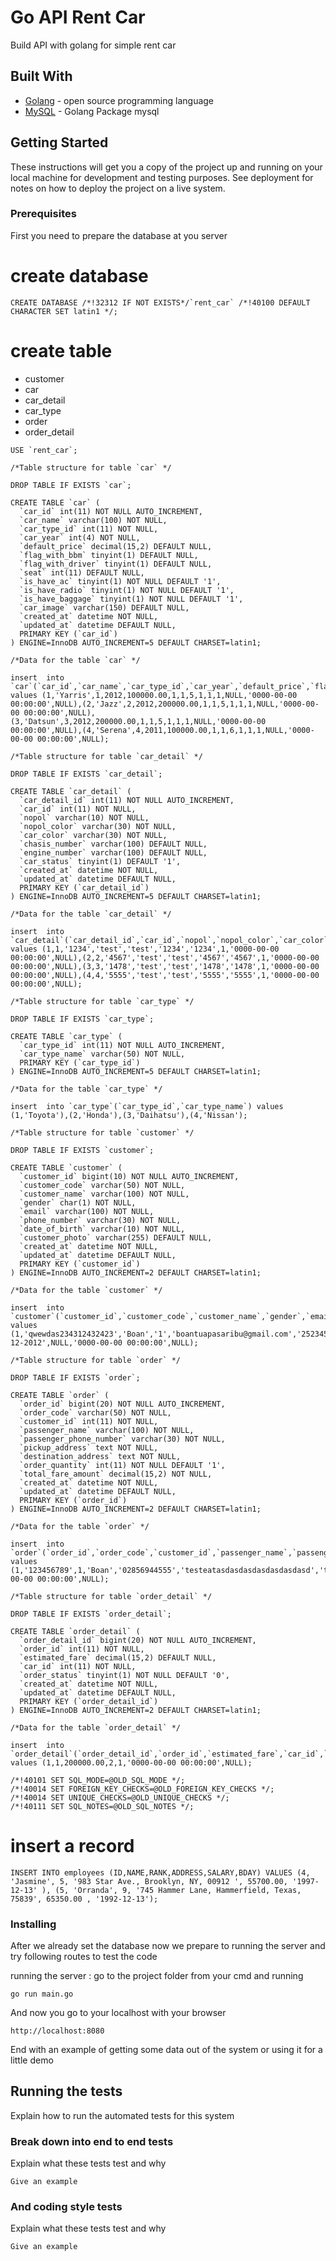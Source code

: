 # Go API Rent Car

Build API with golang for simple rent car

## Built With

* [Golang](https://godoc.org/) - open source programming language 
* [MySQL](https://godoc.org/github.com/go-sql-driver/mysql) - Golang Package mysql

## Getting Started

These instructions will get you a copy of the project up and running on your local machine for development and testing purposes. See deployment for notes on how to deploy the project on a live system.

### Prerequisites

First you need to prepare the database at you server

#  create database
```
CREATE DATABASE /*!32312 IF NOT EXISTS*/`rent_car` /*!40100 DEFAULT CHARACTER SET latin1 */;
```

# create table

* customer
* car
* car_detail
* car_type
* order
* order_detail

```
USE `rent_car`;

/*Table structure for table `car` */

DROP TABLE IF EXISTS `car`;

CREATE TABLE `car` (
  `car_id` int(11) NOT NULL AUTO_INCREMENT,
  `car_name` varchar(100) NOT NULL,
  `car_type_id` int(11) NOT NULL,
  `car_year` int(4) NOT NULL,
  `default_price` decimal(15,2) DEFAULT NULL,
  `flag_with_bbm` tinyint(1) DEFAULT NULL,
  `flag_with_driver` tinyint(1) DEFAULT NULL,
  `seat` int(11) DEFAULT NULL,
  `is_have_ac` tinyint(1) NOT NULL DEFAULT '1',
  `is_have_radio` tinyint(1) NOT NULL DEFAULT '1',
  `is_have_baggage` tinyint(1) NOT NULL DEFAULT '1',
  `car_image` varchar(150) DEFAULT NULL,
  `created_at` datetime NOT NULL,
  `updated_at` datetime DEFAULT NULL,
  PRIMARY KEY (`car_id`)
) ENGINE=InnoDB AUTO_INCREMENT=5 DEFAULT CHARSET=latin1;

/*Data for the table `car` */

insert  into `car`(`car_id`,`car_name`,`car_type_id`,`car_year`,`default_price`,`flag_with_bbm`,`flag_with_driver`,`seat`,`is_have_ac`,`is_have_radio`,`is_have_baggage`,`car_image`,`created_at`,`updated_at`) values (1,'Yarris',1,2012,100000.00,1,1,5,1,1,1,NULL,'0000-00-00 00:00:00',NULL),(2,'Jazz',2,2012,200000.00,1,1,5,1,1,1,NULL,'0000-00-00 00:00:00',NULL),(3,'Datsun',3,2012,200000.00,1,1,5,1,1,1,NULL,'0000-00-00 00:00:00',NULL),(4,'Serena',4,2011,100000.00,1,1,6,1,1,1,NULL,'0000-00-00 00:00:00',NULL);

/*Table structure for table `car_detail` */

DROP TABLE IF EXISTS `car_detail`;

CREATE TABLE `car_detail` (
  `car_detail_id` int(11) NOT NULL AUTO_INCREMENT,
  `car_id` int(11) NOT NULL,
  `nopol` varchar(10) NOT NULL,
  `nopol_color` varchar(30) NOT NULL,
  `car_color` varchar(30) NOT NULL,
  `chasis_number` varchar(100) DEFAULT NULL,
  `engine_number` varchar(100) DEFAULT NULL,
  `car_status` tinyint(1) DEFAULT '1',
  `created_at` datetime NOT NULL,
  `updated_at` datetime DEFAULT NULL,
  PRIMARY KEY (`car_detail_id`)
) ENGINE=InnoDB AUTO_INCREMENT=5 DEFAULT CHARSET=latin1;

/*Data for the table `car_detail` */

insert  into `car_detail`(`car_detail_id`,`car_id`,`nopol`,`nopol_color`,`car_color`,`chasis_number`,`engine_number`,`car_status`,`created_at`,`updated_at`) values (1,1,'1234','test','test','1234','1234',1,'0000-00-00 00:00:00',NULL),(2,2,'4567','test','test','4567','4567',1,'0000-00-00 00:00:00',NULL),(3,3,'1478','test','test','1478','1478',1,'0000-00-00 00:00:00',NULL),(4,4,'5555','test','test','5555','5555',1,'0000-00-00 00:00:00',NULL);

/*Table structure for table `car_type` */

DROP TABLE IF EXISTS `car_type`;

CREATE TABLE `car_type` (
  `car_type_id` int(11) NOT NULL AUTO_INCREMENT,
  `car_type_name` varchar(50) NOT NULL,
  PRIMARY KEY (`car_type_id`)
) ENGINE=InnoDB AUTO_INCREMENT=5 DEFAULT CHARSET=latin1;

/*Data for the table `car_type` */

insert  into `car_type`(`car_type_id`,`car_type_name`) values (1,'Toyota'),(2,'Honda'),(3,'Daihatsu'),(4,'Nissan');

/*Table structure for table `customer` */

DROP TABLE IF EXISTS `customer`;

CREATE TABLE `customer` (
  `customer_id` bigint(10) NOT NULL AUTO_INCREMENT,
  `customer_code` varchar(50) NOT NULL,
  `customer_name` varchar(100) NOT NULL,
  `gender` char(1) NOT NULL,
  `email` varchar(100) NOT NULL,
  `phone_number` varchar(30) NOT NULL,
  `date_of_birth` varchar(10) NOT NULL,
  `customer_photo` varchar(255) DEFAULT NULL,
  `created_at` datetime NOT NULL,
  `updated_at` datetime DEFAULT NULL,
  PRIMARY KEY (`customer_id`)
) ENGINE=InnoDB AUTO_INCREMENT=2 DEFAULT CHARSET=latin1;

/*Data for the table `customer` */

insert  into `customer`(`customer_id`,`customer_code`,`customer_name`,`gender`,`email`,`phone_number`,`date_of_birth`,`customer_photo`,`created_at`,`updated_at`) values (1,'qwewdas234312432423','Boan','1','boantuapasaribu@gmail.com','25234535345345','12-12-2012',NULL,'0000-00-00 00:00:00',NULL);

/*Table structure for table `order` */

DROP TABLE IF EXISTS `order`;

CREATE TABLE `order` (
  `order_id` bigint(20) NOT NULL AUTO_INCREMENT,
  `order_code` varchar(50) NOT NULL,
  `customer_id` int(11) NOT NULL,
  `passenger_name` varchar(100) NOT NULL,
  `passenger_phone_number` varchar(30) NOT NULL,
  `pickup_address` text NOT NULL,
  `destination_address` text NOT NULL,
  `order_quantity` int(11) NOT NULL DEFAULT '1',
  `total_fare_amount` decimal(15,2) NOT NULL,
  `created_at` datetime NOT NULL,
  `updated_at` datetime DEFAULT NULL,
  PRIMARY KEY (`order_id`)
) ENGINE=InnoDB AUTO_INCREMENT=2 DEFAULT CHARSET=latin1;

/*Data for the table `order` */

insert  into `order`(`order_id`,`order_code`,`customer_id`,`passenger_name`,`passenger_phone_number`,`pickup_address`,`destination_address`,`order_quantity`,`total_fare_amount`,`created_at`,`updated_at`) values (1,'123456789',1,'Boan','02856944555','testeatasdasdasdasdasdasdasd','testeatasdasdasdasdasdasdasd',1,200000.00,'0000-00-00 00:00:00',NULL);

/*Table structure for table `order_detail` */

DROP TABLE IF EXISTS `order_detail`;

CREATE TABLE `order_detail` (
  `order_detail_id` bigint(20) NOT NULL AUTO_INCREMENT,
  `order_id` int(11) NOT NULL,
  `estimated_fare` decimal(15,2) DEFAULT NULL,
  `car_id` int(11) NOT NULL,
  `order_status` tinyint(1) NOT NULL DEFAULT '0',
  `created_at` datetime NOT NULL,
  `updated_at` datetime DEFAULT NULL,
  PRIMARY KEY (`order_detail_id`)
) ENGINE=InnoDB AUTO_INCREMENT=2 DEFAULT CHARSET=latin1;

/*Data for the table `order_detail` */

insert  into `order_detail`(`order_detail_id`,`order_id`,`estimated_fare`,`car_id`,`order_status`,`created_at`,`updated_at`) values (1,1,200000.00,2,1,'0000-00-00 00:00:00',NULL);

/*!40101 SET SQL_MODE=@OLD_SQL_MODE */;
/*!40014 SET FOREIGN_KEY_CHECKS=@OLD_FOREIGN_KEY_CHECKS */;
/*!40014 SET UNIQUE_CHECKS=@OLD_UNIQUE_CHECKS */;
/*!40111 SET SQL_NOTES=@OLD_SQL_NOTES */;

```

# insert a record
```
INSERT INTO employees (ID,NAME,RANK,ADDRESS,SALARY,BDAY) VALUES (4, 'Jasmine', 5, '983 Star Ave., Brooklyn, NY, 00912 ', 55700.00, '1997-12-13' ), (5, 'Orranda', 9, '745 Hammer Lane, Hammerfield, Texas, 75839', 65350.00 , '1992-12-13');
```

### Installing

After we already set the database now we prepare to running the server and try following routes to test the code

running the server : go to the project folder from your cmd and running

```
go run main.go
```

And now you go to your localhost with your browser

```
http://localhost:8080
```

End with an example of getting some data out of the system or using it for a little demo

## Running the tests

Explain how to run the automated tests for this system

### Break down into end to end tests

Explain what these tests test and why

```
Give an example
```

### And coding style tests

Explain what these tests test and why

```
Give an example
```
